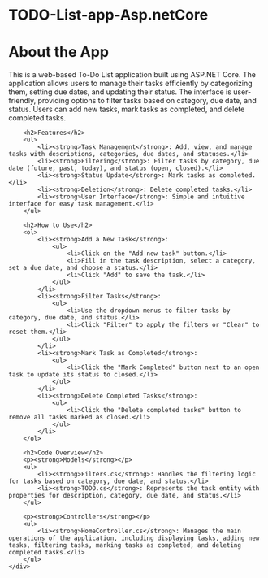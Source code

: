# TODO-List-app-Asp.netCore
<!DOCTYPE html>
<html lang="en">
<head>
    <meta charset="UTF-8">
    <meta name="viewport" content="width=device-width, initial-scale=1.0">
    <title>About the App</title>
    <link rel="stylesheet" href="https://maxcdn.bootstrapcdn.com/bootstrap/4.0.0/css/bootstrap.min.css">
</head>
<body>
    <div class="container mt-5">
        <h1>About the App</h1>
        <p>This is a web-based To-Do List application built using ASP.NET Core. The application allows users to manage their tasks efficiently by categorizing them, setting due dates, and updating their status. The interface is user-friendly, providing options to filter tasks based on category, due date, and status. Users can add new tasks, mark tasks as completed, and delete completed tasks.</p>
        
        <h2>Features</h2>
        <ul>
            <li><strong>Task Management</strong>: Add, view, and manage tasks with descriptions, categories, due dates, and statuses.</li>
            <li><strong>Filtering</strong>: Filter tasks by category, due date (future, past, today), and status (open, closed).</li>
            <li><strong>Status Update</strong>: Mark tasks as completed.</li>
            <li><strong>Deletion</strong>: Delete completed tasks.</li>
            <li><strong>User Interface</strong>: Simple and intuitive interface for easy task management.</li>
        </ul>
        
        <h2>How to Use</h2>
        <ol>
            <li><strong>Add a New Task</strong>:
                <ul>
                    <li>Click on the "Add new task" button.</li>
                    <li>Fill in the task description, select a category, set a due date, and choose a status.</li>
                    <li>Click "Add" to save the task.</li>
                </ul>
            </li>
            <li><strong>Filter Tasks</strong>:
                <ul>
                    <li>Use the dropdown menus to filter tasks by category, due date, and status.</li>
                    <li>Click "Filter" to apply the filters or "Clear" to reset them.</li>
                </ul>
            </li>
            <li><strong>Mark Task as Completed</strong>:
                <ul>
                    <li>Click the "Mark Completed" button next to an open task to update its status to closed.</li>
                </ul>
            </li>
            <li><strong>Delete Completed Tasks</strong>:
                <ul>
                    <li>Click the "Delete completed tasks" button to remove all tasks marked as closed.</li>
                </ul>
            </li>
        </ol>
        
        <h2>Code Overview</h2>
        <p><strong>Models</strong></p>
        <ul>
            <li><strong>Filters.cs</strong>: Handles the filtering logic for tasks based on category, due date, and status.</li>
            <li><strong>TODO.cs</strong>: Represents the task entity with properties for description, category, due date, and status.</li>
        </ul>
        
        <p><strong>Controllers</strong></p>
        <ul>
            <li><strong>HomeController.cs</strong>: Manages the main operations of the application, including displaying tasks, adding new tasks, filtering tasks, marking tasks as completed, and deleting completed tasks.</li>
        </ul>
    </div>
</body>
</html>
